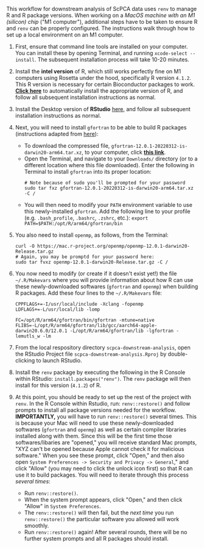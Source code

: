 This workflow for downstream analysis of ScPCA data uses `renv` to manage R and R package versions.
When working on a _MacOS machine with an M1 (silicon) chip_ ("M1 computer"), additional steps have to be taken to ensure R and `renv` can be properly configured. 
The instructions walk through how to set up a local environment on an M1 computer.


1. First, ensure that command line tools are installed on your computer. 
You can install these by opening Terminal, and running `xcode-select --install`. 
The subsequent installation process will take 10-20 minutes.

2. Install the **intel version** of R, which still works perfectly fine on M1 computers using Rosetta under the hood, specifically R version `4.1.2`. 
This R version is necessary for certain Bioconductor packages to work.
[**Click here**](https://cran.r-project.org/bin/macosx/base/R-4.1.2.pkg) to automatically install the appropriate version of R, and follow all subsequent installation instructions as normal.

3. Install the Desktop version of **RStudio** [here](https://www.rstudio.com/products/rstudio/download/#download), and follow all subsequent installation instructions as normal.

4. Next, you will need to install `gfortran` to be able to build R packages (instructions adapted from [here](https://mac.r-project.org/tools/)):
    * To download the compressed file, `gfortran-12.0.1-20220312-is-darwin20-arm64.tar.xz`,  to your computer, click [**this link**](https://mac.r-project.org/tools/gfortran-12.0.1-20220312-is-darwin20-arm64.tar.xz). 
    * Open the Terminal, and navigate to your `Downloads/` directory (or to a different location where this file downloaded). Enter the following in Terminal to install `gfortran` into its proper location:
        ```
        # Note because of sudo you'll be prompted for your password
        sudo tar fxz gfortran-12.0.1-20220312-is-darwin20-arm64.tar.xz -C /
        ```
    * You will then need to modify your `PATH` environment variable to use this newly-installed `gfortran`. Add the following line to your profile (e.g. `.bash_profile`, `.bashrc`, `.zshrc`, etc.):
            ```
            export PATH=$PATH:/opt/R/arm64/gfortran/bin
            ```
5. You also need to install `openmp`, as follows, from the Terminal:
    ```
    curl -O https://mac.r-project.org/openmp/openmp-12.0.1-darwin20-Release.tar.gz
    # Again, you may be promptd for your password here:
    sudo tar fvxz openmp-12.0.1-darwin20-Release.tar.gz -C /
    ```

6. You now need to modify (or create if it doesn't exist yet!) the file `~/.R/Makevars` where you will provide information about how R can use these newly-downloaded softwares (`gfortran` and `openmp`) when building R packages.
Add these four lines to the `~/.R/Makevars` file:
    ```
    CPPFLAGS+=-I/usr/local/include -Xclang -fopenmp
    LDFLAGS+=-L/usr/local/lib -lomp

    FC=/opt/R/arm64/gfortran/bin/gfortran -mtune=native
    FLIBS=-L/opt/R/arm64/gfortran/lib/gcc/aarch64-apple-darwin20.6.0/12.0.1 -L/opt/R/arm64/gfortran/lib -lgfortran -lemutls_w -lm
    ```

7. From the local respository directory `scpca-downstream-analysis`, open the RStudio Project file `scpca-downstream-analysis.Rproj` by double-clicking to launch RStudio.

8. Install the `renv` package by executing the following in the R Console within RStudio: `install.packages("renv")`. 
The `renv` package will then install for this version (`4.1.2`) of R.

9. At this point, you should be ready to set up the rest of the project with `renv`. 
In the R Console within Rstudio, run: `renv::restore()` and follow prompts to install all package versions needed for the workflow.
**IMPORTANTLY,** you will have to run `renv::restore()` several times.
This is because your Mac will need to use these newly-downloaded softwares (`gfortran` and `openmp`) as well as certain compiler libraries installed along with them.
Since this will be the first time those softwares/libaries are "opened," you will receive standard Mac prompts, "XYZ can't be opened because Apple cannot check it for malicious software."
When you see these prompt, click "Open," and then also open `System Preferences -> Security and Privacy -> General`," and click "Allow" (you may need to click the unlock icon first) so that R can use it to build packages.
You will need to iterate through this process *several times*: 
    * Run `renv::restore()`.
    * When the system prompt appears, click "Open," and then click "Allow" in `System Preferences`.
    * The `renv::restore()` will then fail, but the _next time_ you run `renv::restore()` the particular software you allowed will work smoothly.
    * Run `renv::restore()` again!
After several rounds, there will be no further system prompts and all R packages should install.

